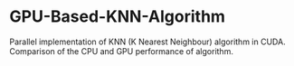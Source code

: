 # GPU-Based-KNN-Algorithm
Parallel implementation of KNN (K Nearest Neighbour) algorithm in CUDA. Comparison of the CPU and GPU performance of algorithm. 

